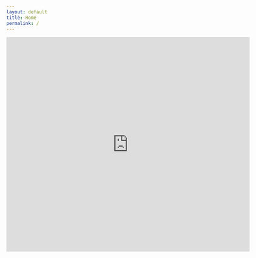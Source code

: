 ```yaml
---
layout: default
title: Home
permalink: /
---
```

<div class="center-text"><iframe class="box" src="https://player.vimeo.com/video/611399691" width="640" height="564" frameborder="0" allow="autoplay; fullscreen" allowfullscreen></iframe></div>